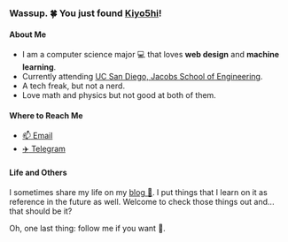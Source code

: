 ### Wassup. :four_leaf_clover: You just found [Kiyo5hi](https://k1yoshi.com/)!

#### About Me

- I am a computer science major :computer: that loves **web design** and **machine learning**.
- Currently attending [UC San Diego, Jacobs School of Engineering](https://jacobsschool.ucsd.edu/).
- A tech freak, but not a nerd.
- Love math and physics but not good at both of them.

#### Where to Reach Me

- [:mailbox: Email](mailto:i@k1yoshi.com)
- [:airplane: Telegram](https://t.me/Takahashi_Kiyoshi)

#### Life and Others

I sometimes share my life on my [blog :memo:](https://blog.k1yoshi.com). I put things that I learn on it as reference in the future as well. Welcome to check those things out and... that should be it?

Oh, one last thing: follow me if you want :sparkling_heart:.
